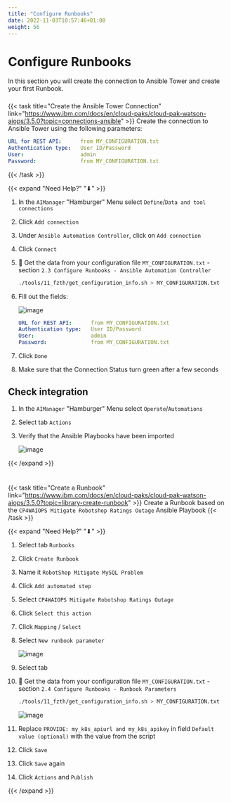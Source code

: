 ```yaml
---
title: "Configure Runbooks"
date: 2022-11-03T10:57:46+01:00
weight: 56
---
```


# Configure Runbooks

In this section you will create the connection to Ansible Tower and create your first Runbook.

###

{{< task title="Create the Ansible Tower Connection" link="https://www.ibm.com/docs/en/cloud-paks/cloud-pak-watson-aiops/3.5.0?topic=connections-ansible" >}}
Create the connection to Ansible Tower using the following parameters:

```yaml
URL for REST API:      from MY_CONFIGURATION.txt
Authentication type:   User ID/Password
User:                  admin
Password:              from MY_CONFIGURATION.txt
```

{{< /task >}}



{{< expand "Need Help?" "⬇" >}}





1. In the `AIManager` "Hamburger" Menu select `Define`/`Data and tool connections`
1. Click `Add connection`
1. Under `Ansible Automation Controller`, click on `Add connection`
1. Click `Connect`


1. 🔎 Get the data from your configuration file `MY_CONFIGURATION.txt` - section  `2.3 Configure Runbooks - Ansible Automation Controller`

    ```bash
    ./tools/11_fzth/get_configuration_info.sh > MY_CONFIGURATION.txt
    ```

1. Fill out the fields:

	![image](/cp4waiops-training/pics/29_runbook.png)


	```yaml
	URL for REST API:      from MY_CONFIGURATION.txt
	Authentication type:   User ID/Password
	User:                  admin
	Password:              from MY_CONFIGURATION.txt
	

1. Click `Done`

1. Make sure that the Connection Status turn green after a few seconds




## Check integration


1. In the `AIManager` "Hamburger" Menu select `Operate`/`Automations`
1. Select tab `Actions`
1. Verify that the Ansible Playbooks have been imported

	![image](/cp4waiops-training/pics/30_runbook.png)



{{< /expand >}}

#


{{< task title="Create a Runbook" link="https://www.ibm.com/docs/en/cloud-paks/cloud-pak-watson-aiops/3.5.0?topic=library-create-runbook" >}}
Create a Runbook based on the `CP4WAIOPS Mitigate Robotshop Ratings Outage` Ansible Playbook
{{< /task >}}




{{< expand "Need Help?" "⬇" >}}




1. Select tab `Runbooks`
1. Click `Create Runbook`
1. Name it `RobotShop Mitigate MySQL Problem`
1. Click `Add automated step`
1. Select `CP4WAIOPS Mitigate Robotshop Ratings Outage`
1. Click `Select this action`
1. Click `Mapping` / `Select`
1. Select `New runbook parameter`

	![image](/cp4waiops-training/pics/31_runbook.png)

1. Select tab 


1. 🔎 Get the data from your configuration file `MY_CONFIGURATION.txt` - section  `2.4 Configure Runbooks - Runbook Parameters` 

    ```bash
    ./tools/11_fzth/get_configuration_info.sh > MY_CONFIGURATION.txt
    ```

	![image](/cp4waiops-training/pics/32_runbook.png)

1. Replace `PROVIDE: my_k8s_apiurl and my_k8s_apikey` in field `Default value (optional)` with the value from the script

1. Click `Save`
1. Click `Save` again
1. Click `Actions` and `Publish`

{{< /expand >}}